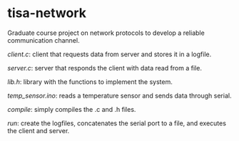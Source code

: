 # tisa-network
Graduate course project on network protocols to develop a reliable communication channel.


_client.c_: client that requests data from server and stores it in a logfile.

_server.c_: server that responds the client with data read from a file.

_lib.h_: library with the functions to implement the system.

*temp_sensor.ino*: reads a temperature sensor and sends data through serial.

_compile_: simply compiles the .c and .h files.

_run_: create the logfiles, concatenates the serial port to a file, and executes the client and server.